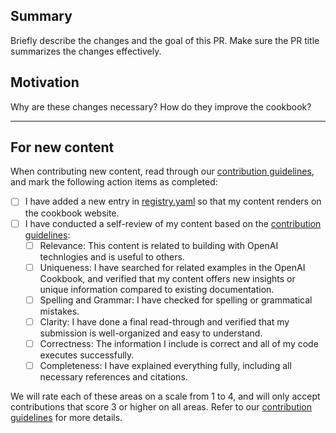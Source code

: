 ## Summary

Briefly describe the changes and the goal of this PR. Make sure the PR title summarizes the changes effectively.

## Motivation

Why are these changes necessary? How do they improve the cookbook?

---

## For new content

When contributing new content, read through our [contribution guidelines](https://github.com/openai/openai-cookbook/blob/main/CONTRIBUTING.md), and mark the following action items as completed:

- [ ] I have added a new entry in [registry.yaml](/registry.yaml) so that my content renders on the cookbook website.
- [ ] I have conducted a self-review of my content based on the [contribution guidelines](https://github.com/openai/openai-cookbook/blob/main/CONTRIBUTING.md#rubric):
  - [ ] Relevance: This content is related to building with OpenAI technlogies and is useful to others.
  - [ ] Uniqueness: I have searched for related examples in the OpenAI Cookbook, and verified that my content offers new insights or unique information compared to existing documentation.
  - [ ] Spelling and Grammar: I have checked for spelling or grammatical mistakes.
  - [ ] Clarity: I have done a final read-through and verified that my submission is well-organized and easy to understand.
  - [ ] Correctness: The information I include is correct and all of my code executes successfully.
  - [ ] Completeness: I have explained everything fully, including all necessary references and citations.

We will rate each of these areas on a scale from 1 to 4, and will only accept contributions that score 3 or higher on all areas. Refer to our [contribution guidelines](https://github.com/openai/openai-cookbook/blob/main/CONTRIBUTING.md) for more details.
